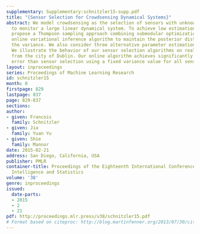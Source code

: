 ```yaml
---
supplementary: Supplementary:schnitzler15-supp.pdf
title: "{Sensor Selection for Crowdsensing Dynamical Systems}"
abstract: We model crowdsensing as the selection of sensors with unknown variance
  to monitor a large linear dynamical system. To achieve low estimation error, we
  propose a Thompson sampling approach combining submodular optimization and a scalable
  online variational inference algorithm to maintain the posterior distribution over
  the variance. We also consider three alternative parameter estimation algorithms.
  We illustrate the behavior of our sensor selection algorithms on real traffic data
  from the city of Dublin. Our online algorithm achieves significantly lower estimation
  error than sensor selection using a fixed variance value for all sensors.
layout: inproceedings
series: Proceedings of Machine Learning Research
id: schnitzler15
month: 0
firstpage: 829
lastpage: 837
page: 829-837
sections: 
author:
- given: Francois
  family: Schnitzler
- given: Jia
  family: Yuan Yu
- given: Shie
  family: Mannor
date: 2015-02-21
address: San Diego, California, USA
publisher: PMLR
container-title: Proceedings of the Eighteenth International Conference on Artificial
  Intelligence and Statistics
volume: '38'
genre: inproceedings
issued:
  date-parts:
  - 2015
  - 2
  - 21
pdf: http://proceedings.mlr.press/v38/schnitzler15.pdf
# Format based on citeproc: http://blog.martinfenner.org/2013/07/30/citeproc-yaml-for-bibliographies/
---
```

